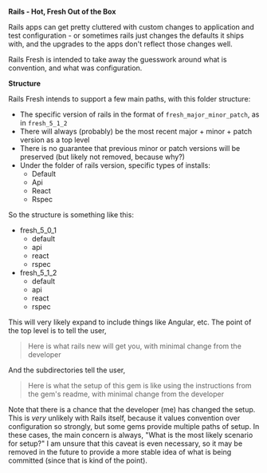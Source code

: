 **Rails - Hot, Fresh Out of the Box**

Rails apps can get pretty cluttered with custom changes to application and test configuration - or sometimes rails
just changes the defaults it ships with, and the upgrades to the apps don't reflect those changes well.

Rails Fresh is intended to take away the guesswork around what is convention, and what was configuration.

**Structure**

Rails Fresh intends to support a few main paths, with this folder structure:

- The specific version of rails in the format of `fresh_major_minor_patch`, as in `fresh_5_1_2`
- There will always (probably) be the most recent major + minor + patch version as a top level
- There is no guarantee that previous minor or patch versions will be preserved (but likely not removed, because why?)
- Under the folder of rails version, specific types of installs:
  - Default
  - Api
  - React
  - Rspec

So the structure is something like this:

- fresh_5_0_1
  - default
  - api
  - react
  - rspec
- fresh_5_1_2
  - default
  - api
  - react
  - rspec

This will very likely expand to include things like Angular, etc. The point of the top level is to tell the user,

> Here is what rails new will get you, with minimal change from the developer

And the subdirectories tell the user,

> Here is what the setup of this gem is like using the instructions from the gem's readme, with minimal change from the
> developer

Note that there is a chance that the developer (me) has changed the setup. This is _very_ unlikely with Rails itself,
because it values convention over configuration so strongly, but some gems provide multiple paths of setup. In these
cases, the main concern is always, "What is the most likely scenario for setup?" I am unsure that this caveat is even
necessary, so it may be removed in the future to provide a more stable idea of what is being committed (since that is
kind of the point).
